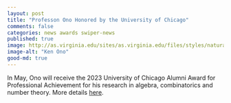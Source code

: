 ```yaml
---
layout: post
title: "Professon Ono Honored by the University of Chicago"
comments: false
categories: news awards swiper-news
published: true
image: http://as.virginia.edu/sites/as.virginia.edu/files/styles/natural_800/public/2023-01/Header_Ken_Ono.jpg
image-alt: "Ken Ono"
good-md: true
---
```


In May, Ono will receive the 2023 University of Chicago Alumni Award for Professional Achievement for his research in algebra, combinatorics and number theory. More details [here](http://as.virginia.edu/math-professor-honored-university-chicago). 




